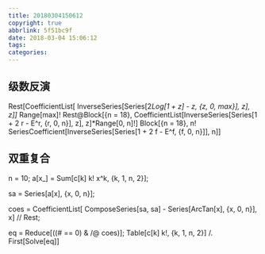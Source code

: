 ```yaml
---
title: 20180304150612
copyright: true
abbrlink: 5f51bc9f
date: 2018-03-04 15:06:12
tags:
categories:
---
```


## 级数反演

Rest[CoefficientList[
   InverseSeries[Series[2*Log[1 + z] - z, {z, 0, max}], z], z]]*
 Range[max]!
Rest@Block[{n = 18}, 
  CoefficientList[InverseSeries[Series[1 + 2 r - E^r, {r, 0, n}], z], 
    z]*Range[0, n]!]
Block[{n = 18}, 
 n! SeriesCoefficient[InverseSeries[Series[1 + 2 f - E^f, {f, 0, n}]],
    n]]


## 双重复合

n = 10; a[x_] = Sum[c[k] k! x^k, {k, 1, n, 2}];

sa = Series[a[x], {x, 0, n}];

coes = CoefficientList[
    ComposeSeries[sa, sa] - Series[ArcTan[x], {x, 0, n}], x] // Rest;

eq = Reduce[((# == 0) & /@ coes)]; 
Table[c[k] k!, {k, 1, n, 2}] /. First[Solve[eq]]